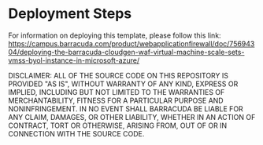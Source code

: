 # Deployment Steps

For information on deploying this template, please follow this link: https://campus.barracuda.com/product/webapplicationfirewall/doc/75694304/deploying-the-barracuda-cloudgen-waf-virtual-machine-scale-sets-vmss-byol-instance-in-microsoft-azure/

DISCLAIMER: ALL OF THE SOURCE CODE ON THIS REPOSITORY IS PROVIDED "AS IS", WITHOUT WARRANTY OF ANY KIND, EXPRESS OR IMPLIED, INCLUDING BUT NOT LIMITED TO THE WARRANTIES OF MERCHANTABILITY, FITNESS FOR A PARTICULAR PURPOSE AND NONINFRINGEMENT. IN NO EVENT SHALL BARRACUDA BE LIABLE FOR ANY CLAIM, DAMAGES, OR OTHER LIABILITY, WHETHER IN AN ACTION OF CONTRACT, TORT OR OTHERWISE, ARISING FROM, OUT OF OR IN CONNECTION WITH THE SOURCE CODE.

